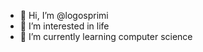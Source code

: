 - 👋 Hi, I’m @logosprimi
- 👀 I’m interested in life
- 🌱 I’m currently learning computer science


<!---
logosprimi/logosprimi is a ✨ special ✨ repository because its `README.md` (this file) appears on your GitHub profile.
You can click the Preview link to take a look at your changes.
--->
